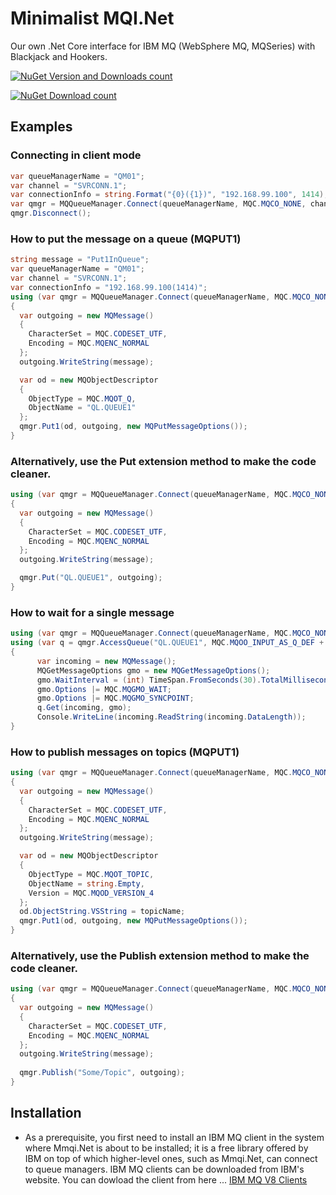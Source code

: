 # Minimalist MQI.Net
Our own .Net Core interface for IBM MQ (WebSphere MQ, MQSeries) with Blackjack and Hookers.

[![NuGet Version and Downloads count](https://img.shields.io/nuget/vpre/mmqinet.svg)](http://www.nuget.org/packages/mmqinet/)

[![NuGet Download count](https://img.shields.io/nuget/dt/mmqinet.svg)](http://www.nuget.org/packages/mmqinet/)

## Examples
### Connecting in client mode
```csharp
var queueManagerName = "QM01";
var channel = "SVRCONN.1";
var connectionInfo = string.Format("{0}({1})", "192.168.99.100", 1414);
var qmgr = MQQueueManager.Connect(queueManagerName, MQC.MQCO_NONE, channel, connectionInfo);
qmgr.Disconnect();
```
### How to put the message on a queue (MQPUT1)
```csharp
string message = "Put1InQueue";
var queueManagerName = "QM01";
var channel = "SVRCONN.1";
var connectionInfo = "192.168.99.100(1414)";
using (var qmgr = MQQueueManager.Connect(queueManagerName, MQC.MQCO_NONE, channel, connectionInfo))
{
  var outgoing = new MQMessage()
  {
    CharacterSet = MQC.CODESET_UTF,
    Encoding = MQC.MQENC_NORMAL
  };
  outgoing.WriteString(message);

  var od = new MQObjectDescriptor
  {
    ObjectType = MQC.MQOT_Q,
    ObjectName = "QL.QUEUE1"
  };
  qmgr.Put1(od, outgoing, new MQPutMessageOptions());
}
```
### Alternatively, use the Put extension method to make the code cleaner.
```csharp
using (var qmgr = MQQueueManager.Connect(queueManagerName, MQC.MQCO_NONE, channel, connectionInfo))
{
  var outgoing = new MQMessage()
  {
    CharacterSet = MQC.CODESET_UTF,
    Encoding = MQC.MQENC_NORMAL
  };
  outgoing.WriteString(message);

  qmgr.Put("QL.QUEUE1", outgoing);
}
```
### How to wait for a single message
```csharp
using (var qmgr = MQQueueManager.Connect(queueManagerName, MQC.MQCO_NONE, channel, connectionInfo))
using (var q = qmgr.AccessQueue("QL.QUEUE1", MQC.MQOO_INPUT_AS_Q_DEF + MQC.MQOO_FAIL_IF_QUIESCING))
{
      var incoming = new MQMessage();
      MQGetMessageOptions gmo = new MQGetMessageOptions();
      gmo.WaitInterval = (int) TimeSpan.FromSeconds(30).TotalMilliseconds; // or MQC.MQWI_UNLIMITED;
      gmo.Options |= MQC.MQGMO_WAIT;
      gmo.Options |= MQC.MQGMO_SYNCPOINT;
      q.Get(incoming, gmo);
      Console.WriteLine(incoming.ReadString(incoming.DataLength));
}
```
### How to publish messages on topics (MQPUT1)
```csharp
using (var qmgr = MQQueueManager.Connect(queueManagerName, MQC.MQCO_NONE, channel, connectionInfo))
{
  var outgoing = new MQMessage()
  {
    CharacterSet = MQC.CODESET_UTF,
    Encoding = MQC.MQENC_NORMAL
  };
  outgoing.WriteString(message);

  var od = new MQObjectDescriptor
  {
    ObjectType = MQC.MQOT_TOPIC,
    ObjectName = string.Empty,
    Version = MQC.MQOD_VERSION_4
  };
  od.ObjectString.VSString = topicName;
  qmgr.Put1(od, outgoing, new MQPutMessageOptions());
}
```
### Alternatively, use the Publish extension method to make the code cleaner.
```csharp
using (var qmgr = MQQueueManager.Connect(queueManagerName, MQC.MQCO_NONE, channel, connectionInfo))
{
  var outgoing = new MQMessage()
  {
    CharacterSet = MQC.CODESET_UTF,
    Encoding = MQC.MQENC_NORMAL
  };
  outgoing.WriteString(message);
  
  qmgr.Publish("Some/Topic", outgoing);
}
```
## Installation
* As a prerequisite, you first need to install an IBM MQ client in the system where Mmqi.Net is about to be installed; it is a free library offered by IBM on top of which higher-level ones, such as Mmqi.Net, can connect to queue managers. IBM MQ clients can be downloaded from IBM's website.
You can dowload the client from here ... [IBM MQ V8 Clients](https://www-01.ibm.com/support/docview.wss?uid=swg24037500)

